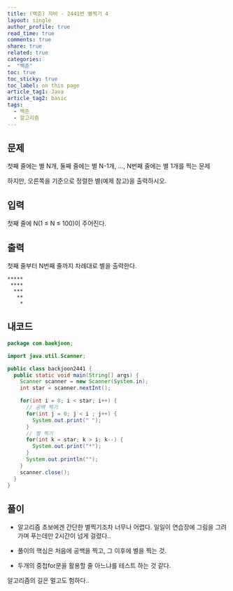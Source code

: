 ```yaml
---
title: (백준) 자바 - 2441번 별찍기 4
layout: single
author_profile: true
read_time: true
comments: true
share: true
related: true
categories:
-  "백준"
toc: true
toc_sticky: true
toc_label: on this page
article_tag1: Java
article_tag2: basic
tags:
  - 백준
  - 알고리즘
---
```


## 문제

첫째 줄에는 별 N개, 둘째 줄에는 별 N-1개, ..., N번째 줄에는 별 1개를 찍는 문제

하지만, 오른쪽을 기준으로 정렬한 별(예제 참고)을 출력하시오.

## 입력

첫째 줄에 N(1 ≤ N ≤ 100)이 주어진다.

## 출력

첫째 줄부터 N번째 줄까지 차례대로 별을 출력한다.

```
*****
 ****
  ***
   **
    *
```

## 내코드



```java
package com.baekjoon;

import java.util.Scanner;

public class backjoon2441 {
  public static void main(String[] args) {
    Scanner scanner = new Scanner(System.in);
    int star = scanner.nextInt();

    for(int i = 0; i < star; i++) {
      // 공백 찍기
      for(int j = 0; j < i ; j++) {
        System.out.print(" ");
      }
      // 별 찍기
      for(int k = star; k > i; k--) {
        System.out.print("*");
      }
      System.out.println("");
    }
    scanner.close();
  }
}

```



## 풀이

* 알고리즘 초보에겐 간단한 별찍기조차 너무나 어렵다. 일일이 연습장에 그림을 그려가며 푸는데만 2시간이 넘게 걸렸다..

* 풀이의 핵심은 처음에 공백을 찍고, 그 이후에 별을 찍는 것.

* 두개의 중첩for문을 활용할 줄 아느냐를 테스트 하는 것 같다.

알고리즘의 길은 멀고도 험하다..